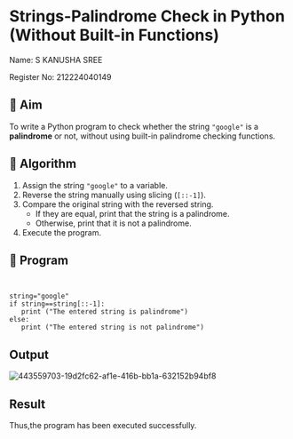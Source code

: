 # Strings-Palindrome Check in Python (Without Built-in Functions)
Name: S KANUSHA SREE

Register No: 212224040149
## 🎯 Aim
To write a Python program to check whether the string `"google"` is a **palindrome** or not, without using built-in palindrome checking functions.

## 🧠 Algorithm
1. Assign the string `"google"` to a variable.
2. Reverse the string manually using slicing (`[::-1]`).
3. Compare the original string with the reversed string.
   - If they are equal, print that the string is a palindrome.
   - Otherwise, print that it is not a palindrome.
4. Execute the program.

## 🧾 Program
```


string="google"
if string==string[::-1]:
   print ("The entered string is palindrome") 
else:
   print ("The entered string is not palindrome")
```
## Output
![443559703-19d2fc62-af1e-416b-bb1a-632152b94bf8](https://github.com/user-attachments/assets/13ca9c9b-7ebe-40c9-a40c-cd9eea21ec20)

## Result
Thus,the program has been executed successfully.
